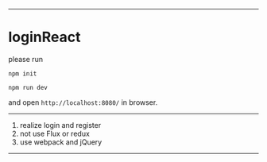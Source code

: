 -------
# loginReact

please run

```
npm init

npm run dev

```

and open `http://localhost:8080/` in browser.


-----

1. realize login and register
2. not use Flux or redux
3. use webpack and jQuery

-----